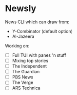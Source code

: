 # Newsly
News CLI which can draw from:
 - Y-Combinator (default option)
 - Al-Jazeera

Working on:
 - [ ] Full TUI with panes 'n stuff
 - [ ] Mixing top stories
 - [ ] The Independent
 - [ ] The Guardian
 - [ ] PBS News
 - [ ] The Verge
 - [ ] ARS Technica
